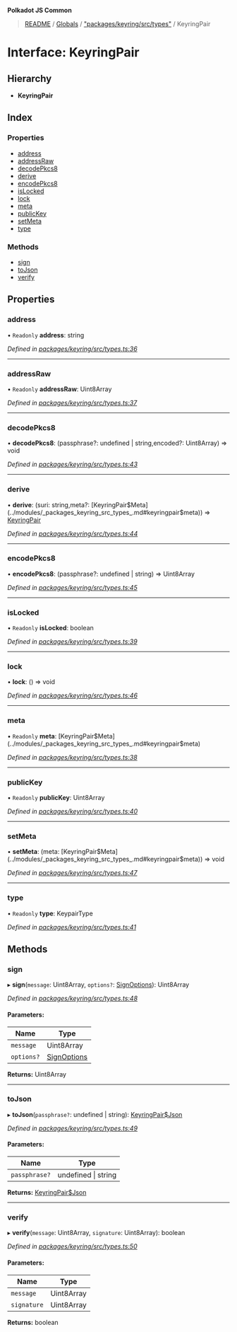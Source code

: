 **Polkadot JS Common**

> [README](../README.md) / [Globals](../globals.md) / ["packages/keyring/src/types"](../modules/_packages_keyring_src_types_.md) / KeyringPair

# Interface: KeyringPair

## Hierarchy

* **KeyringPair**

## Index

### Properties

* [address](_packages_keyring_src_types_.keyringpair.md#address)
* [addressRaw](_packages_keyring_src_types_.keyringpair.md#addressraw)
* [decodePkcs8](_packages_keyring_src_types_.keyringpair.md#decodepkcs8)
* [derive](_packages_keyring_src_types_.keyringpair.md#derive)
* [encodePkcs8](_packages_keyring_src_types_.keyringpair.md#encodepkcs8)
* [isLocked](_packages_keyring_src_types_.keyringpair.md#islocked)
* [lock](_packages_keyring_src_types_.keyringpair.md#lock)
* [meta](_packages_keyring_src_types_.keyringpair.md#meta)
* [publicKey](_packages_keyring_src_types_.keyringpair.md#publickey)
* [setMeta](_packages_keyring_src_types_.keyringpair.md#setmeta)
* [type](_packages_keyring_src_types_.keyringpair.md#type)

### Methods

* [sign](_packages_keyring_src_types_.keyringpair.md#sign)
* [toJson](_packages_keyring_src_types_.keyringpair.md#tojson)
* [verify](_packages_keyring_src_types_.keyringpair.md#verify)

## Properties

### address

• `Readonly` **address**: string

*Defined in [packages/keyring/src/types.ts:36](https://github.com/polkadot-js/common/blob/c366e637/packages/keyring/src/types.ts#L36)*

___

### addressRaw

• `Readonly` **addressRaw**: Uint8Array

*Defined in [packages/keyring/src/types.ts:37](https://github.com/polkadot-js/common/blob/c366e637/packages/keyring/src/types.ts#L37)*

___

### decodePkcs8

•  **decodePkcs8**: (passphrase?: undefined \| string,encoded?: Uint8Array) => void

*Defined in [packages/keyring/src/types.ts:43](https://github.com/polkadot-js/common/blob/c366e637/packages/keyring/src/types.ts#L43)*

___

### derive

•  **derive**: (suri: string,meta?: [KeyringPair$Meta](../modules/_packages_keyring_src_types_.md#keyringpair$meta)) => [KeyringPair](_packages_keyring_src_types_.keyringpair.md)

*Defined in [packages/keyring/src/types.ts:44](https://github.com/polkadot-js/common/blob/c366e637/packages/keyring/src/types.ts#L44)*

___

### encodePkcs8

•  **encodePkcs8**: (passphrase?: undefined \| string) => Uint8Array

*Defined in [packages/keyring/src/types.ts:45](https://github.com/polkadot-js/common/blob/c366e637/packages/keyring/src/types.ts#L45)*

___

### isLocked

• `Readonly` **isLocked**: boolean

*Defined in [packages/keyring/src/types.ts:39](https://github.com/polkadot-js/common/blob/c366e637/packages/keyring/src/types.ts#L39)*

___

### lock

•  **lock**: () => void

*Defined in [packages/keyring/src/types.ts:46](https://github.com/polkadot-js/common/blob/c366e637/packages/keyring/src/types.ts#L46)*

___

### meta

• `Readonly` **meta**: [KeyringPair$Meta](../modules/_packages_keyring_src_types_.md#keyringpair$meta)

*Defined in [packages/keyring/src/types.ts:38](https://github.com/polkadot-js/common/blob/c366e637/packages/keyring/src/types.ts#L38)*

___

### publicKey

• `Readonly` **publicKey**: Uint8Array

*Defined in [packages/keyring/src/types.ts:40](https://github.com/polkadot-js/common/blob/c366e637/packages/keyring/src/types.ts#L40)*

___

### setMeta

•  **setMeta**: (meta: [KeyringPair$Meta](../modules/_packages_keyring_src_types_.md#keyringpair$meta)) => void

*Defined in [packages/keyring/src/types.ts:47](https://github.com/polkadot-js/common/blob/c366e637/packages/keyring/src/types.ts#L47)*

___

### type

• `Readonly` **type**: KeypairType

*Defined in [packages/keyring/src/types.ts:41](https://github.com/polkadot-js/common/blob/c366e637/packages/keyring/src/types.ts#L41)*

## Methods

### sign

▸ **sign**(`message`: Uint8Array, `options?`: [SignOptions](_packages_keyring_src_types_.signoptions.md)): Uint8Array

*Defined in [packages/keyring/src/types.ts:48](https://github.com/polkadot-js/common/blob/c366e637/packages/keyring/src/types.ts#L48)*

#### Parameters:

Name | Type |
------ | ------ |
`message` | Uint8Array |
`options?` | [SignOptions](_packages_keyring_src_types_.signoptions.md) |

**Returns:** Uint8Array

___

### toJson

▸ **toJson**(`passphrase?`: undefined \| string): [KeyringPair$Json](_packages_keyring_src_types_.keyringpair_json.md)

*Defined in [packages/keyring/src/types.ts:49](https://github.com/polkadot-js/common/blob/c366e637/packages/keyring/src/types.ts#L49)*

#### Parameters:

Name | Type |
------ | ------ |
`passphrase?` | undefined \| string |

**Returns:** [KeyringPair$Json](_packages_keyring_src_types_.keyringpair_json.md)

___

### verify

▸ **verify**(`message`: Uint8Array, `signature`: Uint8Array): boolean

*Defined in [packages/keyring/src/types.ts:50](https://github.com/polkadot-js/common/blob/c366e637/packages/keyring/src/types.ts#L50)*

#### Parameters:

Name | Type |
------ | ------ |
`message` | Uint8Array |
`signature` | Uint8Array |

**Returns:** boolean
